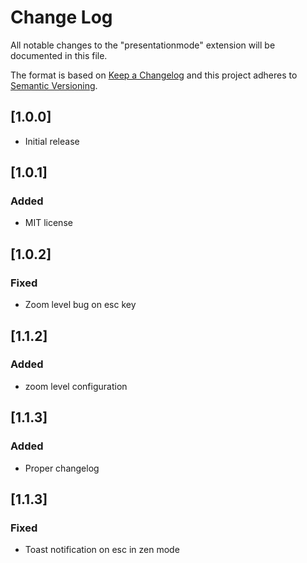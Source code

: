 # Change Log
All notable changes to the "presentationmode" extension will be documented in this file.

The format is based on [Keep a Changelog](http://keepachangelog.com/en/1.0.0/)
and this project adheres to [Semantic Versioning](http://semver.org/spec/v2.0.0.html).

## [1.0.0]
- Initial release

## [1.0.1]
### Added
- MIT license

## [1.0.2]
### Fixed
- Zoom level bug on esc key

## [1.1.2]
### Added
- zoom level configuration

## [1.1.3]
### Added
- Proper changelog

## [1.1.3]
### Fixed
- Toast notification on esc in zen mode
